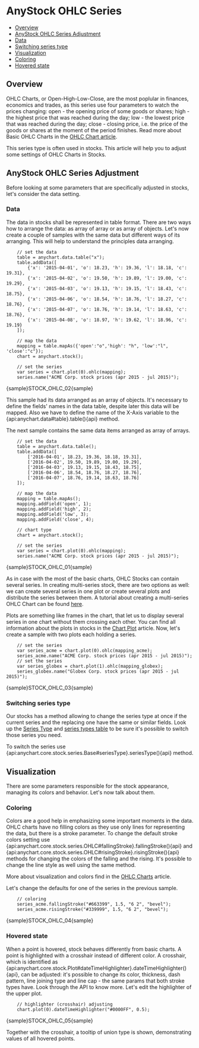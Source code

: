 # AnyStock OHLC Series

* [Overview](#overview)
* [AnyStock OHLC Series Adjustment](#anystock_ohlc_series_adjustment)
 * [Data](#data)
 * [Switching series type](#switching_series_type)
* [Visualization](#visualization)
 * [Coloring](#coloring)
 * [Hovered state](#hovered_state)


## Overview

OHLC Charts, or Open-High-Low-Close, are the most poplular in finances, economics and trades, as this series use four parameters to watch the prices changing: open - the opening price of some goods or shares; high - the highest price that was reached during the day; low - the lowest price that was reached during the day; close - closing price, i.e. the price of the goods or shares at the moment of the period finishes. Read more about Basic OHLC Charts in the [OHLC Chart article](../../Basic_Charts_Types/OHLC_Chart).

This series type is often used in stocks. This article will help you to adjust some settings of OHLC Charts in Stocks.


## AnyStock OHLC Series Adjustment

Before looking at some parameters that are specifically adjusted in stocks, let's consider the data setting.


### Data

The data in stocks shall be represented in table format. There are two ways how to arrange the data: as array of array or as array of objects. Let's now create a couple of samples with the same data but different ways of its arranging. This will help to understand the principles data arranging.

```
	// set the data
	table = anychart.data.table("x");
	table.addData([        
		{'x': '2015-04-01', 'o': 18.23, 'h': 19.36, 'l': 18.18, 'c': 19.31},
		{'x': '2015-04-02', 'o': 19.50, 'h': 19.89, 'l': 19.00, 'c': 19.29},
		{'x': '2015-04-03', 'o': 19.13, 'h': 19.15, 'l': 18.43, 'c': 18.75},
		{'x': '2015-04-06', 'o': 18.54, 'h': 18.76, 'l': 18.27, 'c': 18.76},
		{'x': '2015-04-07', 'o': 18.76, 'h': 19.14, 'l': 18.63, 'c': 18.76},
		{'x': '2015-04-08', 'o': 18.97, 'h': 19.62, 'l': 18.96, 'c': 19.19}
	]);
  
	// map the data
	mapping = table.mapAs({'open':"o",'high': "h", 'low':"l", 'close':"c"});
	chart = anychart.stock();

	// set the series
	var series = chart.plot(0).ohlc(mapping);
	series.name("ACME Corp. stock prices (apr 2015 - jul 2015)");
```

{sample}STOCK\_OHLC\_02{sample}

This sample had its data arranged as an array of objects. It's necessary to define the fields' names in the data table, despite later this data will be mapped. Also we have to define the name of the X-Axis variable to the {api:anychart.data#table}.table(){api} method.

The next sample contains the same data items arranged as array of arrays. 

```
	// set the data
	table = anychart.data.table();
	table.addData([        
		['2016-04-01', 18.23, 19.36, 18.18, 19.31],
		['2016-04-02', 19.50, 19.89, 19.00, 19.29],
		['2016-04-03', 19.13, 19.15, 18.43, 18.75],
		['2016-04-06', 18.54, 18.76, 18.27, 18.76],
		['2016-04-07', 18.76, 19.14, 18.63, 18.76]
	]);
  
	// map the data
	mapping = table.mapAs();
	mapping.addField('open', 1);
	mapping.addField('high', 2);
	mapping.addField('low', 3);
	mapping.addField('close', 4);

	// chart type
	chart = anychart.stock();

	// set the series
	var series = chart.plot(0).ohlc(mapping);
	series.name("ACME Corp. stock prices (apr 2015 - jul 2015)");
```

{sample}STOCK\_OHLC\_01{sample}

As in case with the most of the basic charts, OHLC Stocks can contain several series. In creating multi-series stock, there are two options as well: we can create several series in one plot or create several plots and distribute the series between them. A tutorial about creating a multi-series OHLC Chart can be found [here](../../Basic_Charts_Types/OHLC_Chart#multi_series).

Plots are something like frames in the chart, that let us to display several series in one chart without them crossing each other. You can find all information about the plots in stocks in the [Chart Plot](../Chart_Plots) article. Now, let's create a sample with two plots each holding a series.

```
	// set the series
	var series_acme = chart.plot(0).ohlc(mapping_acme);
	series_acme.name("ACME Corp. stock prices (apr 2015 - jul 2015)");
	// set the series
	var series_globex = chart.plot(1).ohlc(mapping_globex);
	series_globex.name("Globex Corp. stock prices (apr 2015 - jul 2015)");
```

{sample}STOCK\_OHLC\_03{sample}


### Switching series type

Our stocks has a method allowing to change the series type at once if the current series and the replacing one have the same or similar fields. Look up the [Series Type](Series_Type) and [series types table](Supported_Series#list_of_supported_series) to be sure it's possible to switch those series you need.

To switch the series use {api:anychart.core.stock.series.Base#seriesType}.seriesType(){api} method.


## Visualization

There are some parameters responsible for the stock appearance, managing its colors and behavior. Let's now talk about them.


### Coloring

Colors are a good help in emphasizing some important moments in the data. OHLC charts have no filling colors as they use only lines for representing the data, but there is a stroke parameter. To change the default stroke colors setting use {api:anychart.core.stock.series.OHLC#fallingStroke}.fallingStroke(){api} and {api:anychart.core.stock.series.OHLC#risingStroke}.risingStroke(){api} methods for changing the colors of the falling and the rising. It's possible to change the line style as well using the same method.

More about visualization and colors find in the [OHLC Charts](../../Basic_Charts_Types/OHLC_Chart#visualization) article.

Let's change the defaults for one of the series in the previous sample.

```
	// coloring
    series_acme.fallingStroke("#663399", 1.5, "6 2", "bevel");
    series_acme.risingStroke("#339999", 1.5, "6 2", "bevel");
```

{sample}STOCK\_OHLC\_04{sample}

### Hovered state

When a point is hovered, stock behaves differently from basic charts. A point is highlighted with a crosshair instead of different color. A crosshair, which is identified as {api:anychart.core.stock.Plot#dateTimeHighlighter}.dateTimeHighlighter(){api}, can be adjusted: it's possible to change its color, thickness, dash pattern, line joining type and line cap - the same params that both stroke types have. Look through the API to know more. Let's edit the highlighter of the upper plot.

```
	// highlighter (crosshair) adjusting
    chart.plot(0).dateTimeHighlighter("#0000FF", 0.5);
```

{sample}STOCK\_OHLC\_05{sample}

Together with the crosshair, a tooltip of union type is shown, demonstrating values of all hovered points. 
